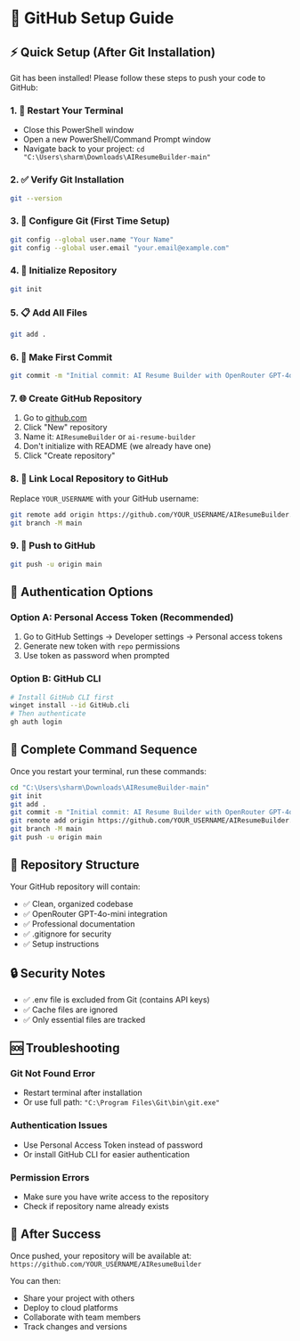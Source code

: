 # 🚀 GitHub Setup Guide

## ⚡ Quick Setup (After Git Installation)

Git has been installed! Please follow these steps to push your code to GitHub:

### 1. 🔄 **Restart Your Terminal**
- Close this PowerShell window
- Open a new PowerShell/Command Prompt window
- Navigate back to your project: `cd "C:\Users\sharm\Downloads\AIResumeBuilder-main"`

### 2. ✅ **Verify Git Installation**
```bash
git --version
```

### 3. 🔧 **Configure Git (First Time Setup)**
```bash
git config --global user.name "Your Name"
git config --global user.email "your.email@example.com"
```

### 4. 📁 **Initialize Repository**
```bash
git init
```

### 5. 📋 **Add All Files**
```bash
git add .
```

### 6. 💾 **Make First Commit**
```bash
git commit -m "Initial commit: AI Resume Builder with OpenRouter GPT-4o-mini"
```

### 7. 🌐 **Create GitHub Repository**
1. Go to [github.com](https://github.com)
2. Click "New" repository
3. Name it: `AIResumeBuilder` or `ai-resume-builder`
4. Don't initialize with README (we already have one)
5. Click "Create repository"

### 8. 🔗 **Link Local Repository to GitHub**
Replace `YOUR_USERNAME` with your GitHub username:
```bash
git remote add origin https://github.com/YOUR_USERNAME/AIResumeBuilder.git
git branch -M main
```

### 9. 🚀 **Push to GitHub**
```bash
git push -u origin main
```

## 🔐 **Authentication Options**

### Option A: Personal Access Token (Recommended)
1. Go to GitHub Settings → Developer settings → Personal access tokens
2. Generate new token with `repo` permissions
3. Use token as password when prompted

### Option B: GitHub CLI
```bash
# Install GitHub CLI first
winget install --id GitHub.cli
# Then authenticate
gh auth login
```

## 📝 **Complete Command Sequence**
Once you restart your terminal, run these commands:

```bash
cd "C:\Users\sharm\Downloads\AIResumeBuilder-main"
git init
git add .
git commit -m "Initial commit: AI Resume Builder with OpenRouter GPT-4o-mini"
git remote add origin https://github.com/YOUR_USERNAME/AIResumeBuilder.git
git branch -M main
git push -u origin main
```

## 🎯 **Repository Structure**
Your GitHub repository will contain:
- ✅ Clean, organized codebase
- ✅ OpenRouter GPT-4o-mini integration
- ✅ Professional documentation
- ✅ .gitignore for security
- ✅ Setup instructions

## 🔒 **Security Notes**
- ✅ .env file is excluded from Git (contains API keys)
- ✅ Cache files are ignored
- ✅ Only essential files are tracked

## 🆘 **Troubleshooting**

### Git Not Found Error
- Restart terminal after installation
- Or use full path: `"C:\Program Files\Git\bin\git.exe"`

### Authentication Issues
- Use Personal Access Token instead of password
- Or install GitHub CLI for easier authentication

### Permission Errors
- Make sure you have write access to the repository
- Check if repository name already exists

## 🎉 **After Success**
Once pushed, your repository will be available at:
`https://github.com/YOUR_USERNAME/AIResumeBuilder`

You can then:
- Share your project with others
- Deploy to cloud platforms
- Collaborate with team members
- Track changes and versions
